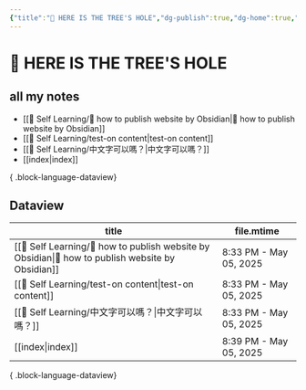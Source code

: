 ```yaml
---
{"title":"🌲 HERE IS THE TREE'S HOLE","dg-publish":true,"dg-home":true,"tags":["DigitalGarden","obsidian","self_learing","website_design","gardenEntry"],"permalink":"/index/","dgPassFrontmatter":true,"noteIcon":"","created":"2025-05-04T16:52:57.499+08:00","updated":"2025-05-05T20:39:28.664+08:00"}
---
```


# 🌲 HERE IS THE TREE'S HOLE


## all my notes

- [[💪 Self Learning/🔖 how to publish website by Obsidian\|🔖 how to publish website by Obsidian]]
- [[💪 Self Learning/test-on content\|test-on content]]
- [[💪 Self Learning/中文字可以嗎？\|中文字可以嗎？]]
- [[index\|index]]

{ .block-language-dataview}


## Dataview
| title                                                                                                | file.mtime             |
| ---------------------------------------------------------------------------------------------------- | ---------------------- |
| [[💪 Self Learning/🔖 how to publish website by Obsidian\|🔖 how to publish website by Obsidian]] | 8:33 PM - May 05, 2025 |
| [[💪 Self Learning/test-on content\|test-on content]]                                             | 8:33 PM - May 05, 2025 |
| [[💪 Self Learning/中文字可以嗎？\|中文字可以嗎？]]                                                             | 8:33 PM - May 05, 2025 |
| [[index\|index]]                                                                                  | 8:39 PM - May 05, 2025 |

{ .block-language-dataview}

